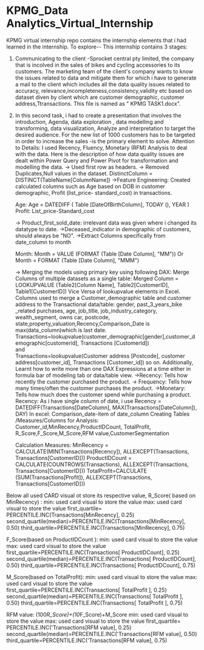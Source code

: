 # KPMG_Data Analytics_Virtual_Internship
KPMG virtual internship repo contains the internship elements that i had learned in the internship. To explore--
This internship contains 3 stages:
1. Communicating to the client -Sprocket central pty limited, the company that is incolved in the sales of bikes and cycling accessories to its customers.
   The marketing team of the client's company wants to know the issues related to data and mitigate them for which
   i have to generate a mail to the client which includes all the data quality issues related to accuracy, relevance,incompleteness,consistency,validity etc
   based on dataset diven by client which are customer demographic, customer address,Ttransactions.
   This file is named as " KPMG TASK1.docx".
    
2. In this second task, i had to create a presentation that involves  the introduction, Agenda, data exploration , data modelling and transforming,
    data visualization, Analyze and interpretation to target the desired audience. For the new list of 1000 customers has to be targeted in order to increase the sales
   -is the primary element to solve.
   Attention to Details:
    I used Recency, Fluency, Monetary (RFM) Analysis to deal with the data. Here is the description of  how data quality issues are dealt within Power Query
   and Power Pivot for transformation and modelling the data.
   -> Used first row as headers.
   -> Removed Duplicates,Null values in the dataset.
          DistinctColumn = DISTINCT(TableName[ColumnName])
   ->Feature Engineering: Created calculated columns such as Age based on DOB in customer demographic, Profit (list_price- standard_cost) in transactions.

    Age:
          Age = DATEDIFF (  Table [DateOfBirthColumn],  TODAY (), YEAR )
   Profit: 
          List_price-Standard_cost 

   -> Product_first_sold_date: irrelevant data was given where i changed its datatype to date.
   ->Deceased_indicator in demographic of customers, should always be "NO".
   ->Extract Columns specifically from date_column to month

    Month: 
                  Month = VALUE (FORMAT (Table [Date Column], "MM")) 
                   Or 
                  Month = FORMAT (Table [Date Column], "MMM") 

    -> Merging the models using primary key using following DAX:
       Merge Columns of multiple datasets as a single table:
        Merged Column = LOOKUPVALUE (Table2[Column Name], Table2[CustomerID], Table1[CustomerID])
        Vice Versa of lookupvalue elements in Excel.  
        Columns used to merge a Customer_demographic table and customer address to the Transactional data/table: gender, past_3_years_bike _related purchases,
        age, job_title, job_industry_category, wealth_segment, owns car, postcode, state,property_valuation,Recency,Comparison_Date is max(data_column)which is last date.
       Transactions=lookupvalue(customer_demographic[gender],customer_demographic[customerid], Transactions [CustomerId])   
        and  
        Transactions=lookupvalue(Customer address [Postcode], customer address[customer_id], Transactions [Customer_id]) so on.
    Additionally, Learnt how to write more than one DAX Expressions at a time either in formula bar of modeling tab or data/table view.
   ->Recency: Tells how recently the customer purchased the product.
   -> Frequency: Tells how many times/often  the customer  purchases the product.
   ->Monetary: Tells how much does the customer spend while purchasing a product.
   Recency: As i have single column of date, i use
                             Recency = DATEDIFF(Transactions[DateColumn], MAX(Transactions[DateColumn]), DAY)
   In excel: Comparison_date-item of date_column
   Creating Tables /Measures/Columns for Analysis:
    Customer_id,MinRecency,ProductIDCount, TotalProfit, R_Score,F_Score,M_Score,RFM value,CustomerSegmentation
   
   Calculation  Measures:
   MinRecency = CALCULATE(MIN(Transactions[Recency]), ALLEXCEPT(Transactions, Transactions[CustomerID]))
   ProductIDCount = CALCULATE(COUNTROWS(Transactions), ALLEXCEPT(Transactions, Transactions[CustomerID]))
   TotalProfit=CALCULATE (SUM(Transactions[Profit]), ALLEXCEPT(Transactions, Transactions[CustomerID]))
 
  Below all used CARD visual ot store its respective value,
  R_Score( based on  MinRecency) :  min: used card visual to store the value
                                                                max: used card visual to store the value
                                                                 first_quartile= PERCENTILE.INC(Transactions[MinRecency], 0.25) 
                                                                second_quartile(median)=PERCENTILE.INC(Transactions[MinRecency], 0.50) 
                                                                 third_quartile=PERCENTILE.INC(Transactions[MinRecency], 0.75) 
                                                               
   F_Score(based on ProductIDCount ): min: used card visual to store the value
                                                                      max: used card visual to store the value
                                                                    first_quartile=PERCENTILE.INC(Transactions[ ProductIDCount], 0.25)
                                                                    second_quartile(median)=PERCENTILE.INC(Transactions[ ProductIDCount], 0.50)
                                                                    third_quartile=PERCENTILE.INC(Transactions[ ProductIDCount], 0.75) 
                                                               
   
   M_Score(based on  TotalProfit):     min: used card visual to store the value
                                                                max: used card visual to store the value
                                                                first_quartile=PERCENTILE.INC(Transactions[ TotalProfit ], 0.25) 
                                                                second_quartile(median)=PERCENTILE.INC(Transactions[ TotalProfit ], 0.50) 
                                                                 third_quartile=PERCENTILE.INC(Transactions[ TotalProfit ], 0.75) 
                                                               
   RFM value:  (100*R_Score)+(10*F_Score)+M_Score
                           min: used card visual to store the value
                           max: used card visual to store the value
                           first_quartile= PERCENTILE.INC('Transactions[RFM value], 0.25)
                          second_quartile(median)=PERCENTILE.INC('Transactions[RFM value], 0.50)
                          third_quartile=PERCENTILE.INC('Transactions[RFM value], 0.75)
    
                                                                 
   
   
      

